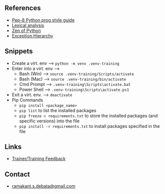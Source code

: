 ## References
* [Pep-8  Python prog style guide](https://peps.python.org/pep-0008/)
* [Lexical analysis](https://docs.python.org/3/reference/lexical_analysis.html#lexical-analysis)
* [Zen of Python](https://peps.python.org/pep-0020/)
* [Exception Hierarchy](https://docs.python.org/3/library/exceptions.html#exception-hierarchy)

## Snippets
* Create a virt. env --> `python -m venv .venv-training`
* Enter into a virt. env --> 
    * Bash (Win) --> `source .venv-training/Scripts/activate`
    * Bash (Mac) --> `source .venv-training/bin/activate`
    * Cmd Prompt --> `.venv-training\Scripts\activate.bat`
    * Power Shell --> `.venv-training\Scripts\activate.ps1`
* Exit a virt. env. --> `deactivate`
* Pip Commands
    * `pip install <package_name>`
    * `pip list` to list the installed packages
    * `pip freeze > requirements.txt` to store the installed packages (and specific versions) into the file
    * `pip install -r requirements.txt` to install packages specified in the file

## Links
* [Trainer/Training Feedback](https://forms.gle/e5txJ6TQftBp6hQz9)

## Contact
* ramakant.s.debata@gmail.com

